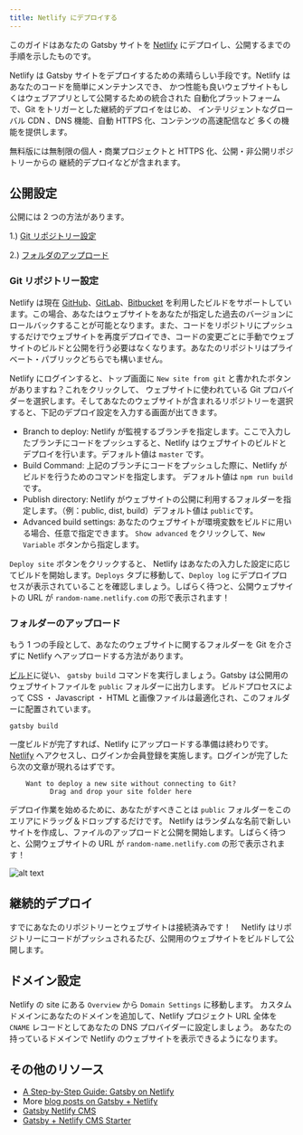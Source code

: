 ```yaml
---
title: Netlify にデプロイする
---
```


このガイドはあなたの Gatsby サイトを [Netlify](https://www.netlify.com/) にデプロイし、公開するまでの手順を示したものです。

Netlify は Gatsby サイトをデプロイするための素晴らしい手段です。Netlify はあなたのコードを簡単にメンテナンスでき、
かつ性能も良いウェブサイトもしくはウェブアプリとして公開するための統合された
自動化プラットフォームで、Git をトリガーとした継続的デプロイをはじめ、
インテリジェントなグローバル CDN 、DNS 機能、自動 HTTPS 化、コンテンツの高速配信など
多くの機能を提供します。

無料版には無制限の個人・商業プロジェクトと HTTPS 化、公開・非公開リポジトリーからの
継続的デプロイなどが含まれます。

## 公開設定

公開には 2 つの方法があります。

1.) [Git リポジトリー設定](#Gitリポジトリー設定)

2.) [フォルダのアップロード](#フォルダのアップロード)

### Git リポジトリー設定

Netlify は現在 [GitHub](https://github.com/)、[GitLab](https://about.gitlab.com/)、[Bitbucket](https://bitbucket.org/) を利用したビルドをサポートしています。この場合、あなたはウェブサイトをあなたが指定した過去のバージョンにロールバックすることが可能となります。また、コードをリポジトリにプッシュするだけでウェブサイトを再度デプロイでき、コードの変更ごとに手動でウェブサイトのビルドと公開を行う必要はなくなります。あなたのリポジトリはプライベート・パブリックどちらでも構いません。

Netlify にログインすると、トップ画面に `New site from git` と書かれたボタンがありますね？これをクリックして、 ウェブサイトに使われている Git プロバイダーを選択します。そしてあなたのウェブサイトが含まれるリポジトリーを選択すると、下記のデプロイ設定を入力する画面が出てきます。

- Branch to deploy: Netlify が監視するブランチを指定します。ここで入力したブランチにコードをプッシュすると、Netlify はウェブサイトのビルドとデプロイを行います。デフォルト値は `master` です。
- Build Command: 上記のブランチにコードをプッシュした際に、Netlify がビルドを行うためのコマンドを指定します。 デフォルト値は `npm run build` です。
- Publish directory: Netlify がウェブサイトの公開に利用するフォルダーを指定します。（例：public, dist, build）デフォルト値は `public`です。
- Advanced build settings: あなたのウェブサイトが環境変数をビルドに用いる場合、任意で指定できます。 `Show advanced` をクリックして、`New Variable` ボタンから指定します。

`Deploy site` ボタンをクリックすると、 Netlify はあなたの入力した設定に応じてビルドを開始します。`Deploys` タブに移動して、`Deploy log` にデプロイプロセスが表示されていることを確認しましょう。しばらく待つと、公開ウェブサイトの URL が `random-name.netlify.com` の形で表示されます！

### フォルダーのアップロード

もう 1 つの手段として、あなたのウェブサイトに関するフォルダーを Git を介さずに Netlify へアップロードする方法があります。

[ビルド](/docs/glossary#ビルド)に従い、 `gatsby build` コマンドを実行しましょう。Gatsby は公開用のウェブサイトファイルを `public` フォルダーに出力します。 ビルドプロセスによって CSS ・ Javascript ・ HTML と画像ファイルは最適化され、このフォルダーに配置されています。

```shell
gatsby build
```

一度ビルドが完了すれば、Netlify にアップロードする準備は終わりです。[Netlify](https://app.netlify.com/) へアクセスし、ログインか会員登録を実施します。ログインが完了したら次の文章が現れるはずです。

```text
    Want to deploy a new site without connecting to Git?
          Drag and drop your site folder here
```

デプロイ作業を始めるために、あなたがすべきことは `public` フォルダーをこのエリアにドラッグ＆ドロップするだけです。 Netlify はランダムな名前で新しいサイトを作成し、ファイルのアップロードと公開を開始します。しばらく待つと、公開ウェブサイトの URL が `random-name.netlify.com` の形で表示されます！

![alt text](./images/gatsby-default-starter.png "Gatsby Default Starter")

## 継続的デプロイ

すでにあなたのリポジトリーとウェブサイトは接続済みです！　 Netlify はリポジトリーにコードがプッシュされるたび、公開用のウェブサイトをビルドして公開します。

## ドメイン設定

Netlify の site にある `Overview` から `Domain Settings` に移動します。 カスタムドメインにあなたのドメインを追加して、Netlify プロジェクト URL 全体を `CNAME` レコードとしてあなたの DNS プロバイダーに設定しましょう。 あなたの持っているドメインで Netlify のウェブサイトを表示できるようになります。

## その他のリソース

- [A Step-by-Step Guide: Gatsby on Netlify](https://www.netlify.com/blog/2016/02/24/a-step-by-step-guide-gatsby-on-netlify/)
- More [blog posts on Gatsby + Netlify](/blog/tags/netlify)
- [Gatsby Netlify CMS](/packages/gatsby-plugin-netlify-cms)
- [Gatsby + Netlify CMS Starter](https://github.com/netlify-templates/gatsby-starter-netlify-cms)
